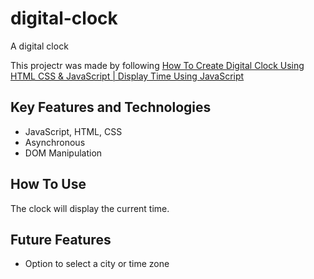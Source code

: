# digital-clock
A digital clock

This projectr was made by following [How To Create Digital Clock Using HTML CSS & JavaScript | Display Time Using JavaScript](https://youtu.be/5tC46h022YE?si=n5hC6dkmMf7-JhJ4)

## Key Features and Technologies
- JavaScript, HTML, CSS
- Asynchronous
- DOM Manipulation

## How To Use
The clock will display the current time.

## Future Features
- Option to select a city or time zone
